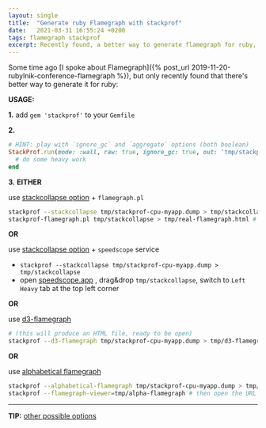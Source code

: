 ```yaml
---
layout: single
title:  "Generate ruby Flamegraph with stackprof"
date:   2021-03-31 16:55:24 +0200
tags: flamegraph stackprof
excerpt: Recently found, a better way to generate flamegraph for ruby, using stackprof
---
```

Some time ago [I spoke about Flamegraph]({% post_url 2019-11-20-rubylnik-conference-flamegraph %}),
but only recently found that there's better way to generate it for ruby:

**USAGE:**

**1.**
add `gem 'stackprof'` to your `Gemfile`

**2.**
```ruby
# HINT: play with `ignore_gc` and `aggregate` options (both boolean)
StackProf.run(mode: :wall, raw: true, ignore_gc: true, out: 'tmp/stackprof-cpu-myapp.dump') do 
  # do some heavy work
end
```

**3.**
**EITHER**

use [stackcollapse option](https://github.com/tmm1/stackprof/commit/453bb7f2831b110e7e8b983267e640a26897cdd6) + `flamegraph.pl`
```bash
stackprof --stackcollapse tmp/stackprof-cpu-myapp.dump > tmp/stackcollapse
stackprof-flamegraph.pl tmp/stackcollapse > tmp/real-flamegraph.html # (this will produce an HTML file, ready to be open)
```

**OR**

use [stackcollapse option](https://github.com/tmm1/stackprof/commit/453bb7f2831b110e7e8b983267e640a26897cdd6) + `speedscope` service
- `stackprof --stackcollapse tmp/stackprof-cpu-myapp.dump > tmp/stackcollapse`
- open [speedscope.app](https://www.speedscope.app/) , drag&drop `tmp/stackcollapse`, switch to `Left Heavy` tab at the top left corner

**OR**

use [d3-flamegraph](https://github.com/tmm1/stackprof/pull/113)
```bash
# (this will produce an HTML file, ready to be open)
stackprof --d3-flamegraph tmp/stackprof-cpu-myapp.dump > tmp/d3-flamegraph.html
```

**OR**

use [alphabetical flamegraph](https://github.com/tmm1/stackprof/pull/112)
```bash
stackprof --alphabetical-flamegraph tmp/stackprof-cpu-myapp.dump > tmp/alpha-flamegraph
stackprof --flamegraph-viewer=tmp/alpha-flamegraph # then open the URL Stackprof gives you and enjoy!
```

---

**TIP:** [other possible options](https://github.com/tmm1/stackprof/blob/master/bin/stackprof)